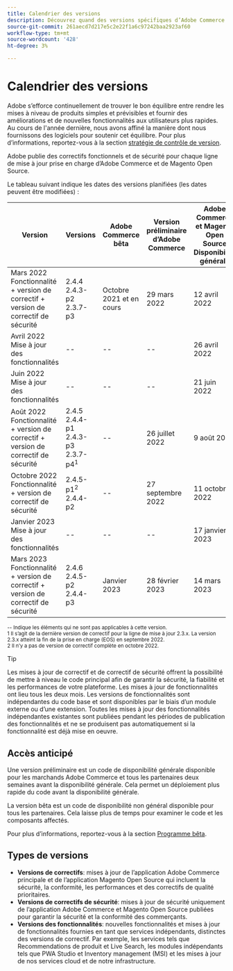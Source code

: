 ```yaml
---
title: Calendrier des versions
description: Découvrez quand des versions spécifiques d’Adobe Commerce sont planifiées pour la version bêta, la version préliminaire et la disponibilité générale.
source-git-commit: 261aecd7d217e5c2e22f1a6c97242baa2923af60
workflow-type: tm+mt
source-wordcount: '428'
ht-degree: 3%

---
```



# Calendrier des versions

Adobe s’efforce continuellement de trouver le bon équilibre entre rendre les mises à niveau de produits simples et prévisibles et fournir des améliorations et de nouvelles fonctionnalités aux utilisateurs plus rapides. Au cours de l&#39;année dernière, nous avons affiné la manière dont nous fournissons des logiciels pour soutenir cet équilibre. Pour plus d’informations, reportez-vous à la section [stratégie de contrôle de version](versioning-policy.md).

Adobe publie des correctifs fonctionnels et de sécurité pour chaque ligne de mise à jour prise en charge d’Adobe Commerce et de Magento Open Source.

Le tableau suivant indique les dates des versions planifiées (les dates peuvent être modifiées) :

| Version | Versions | Adobe Commerce bêta | Version préliminaire d’Adobe Commerce | Adobe Commerce et Magento Open Source<br>Disponibilité générale |
|-----------------------------------------------------------------|-------------------------------------------------------|---------------------------|----------------------------------|---------------------------------------------------------------------|
| Mars 2022<br>Fonctionnalité + version de correctif + version de correctif de sécurité | 2.4.4<br>2.4.3-p2<br>2.3.7-p3 | Octobre 2021 et en cours | 29 mars 2022 | 12 avril 2022 |
| Avril 2022<br>Mise à jour des fonctionnalités | \-\- | \-\- | \-\- | 26 avril 2022 |
| Juin 2022<br>Mise à jour des fonctionnalités | \-\- | \-\- | \-\- | 21 juin 2022 |
| Août 2022<br>Fonctionnalité + version de correctif + version de correctif de sécurité | 2.4.5<br>2.4.4-p1<br>2.4.3-p3<br>2.3.7-p4<sup>1</sup> | \-\- | 26 juillet 2022 | 9 août 2022 |
| Octobre 2022<br>Fonctionnalité + version de correctif de sécurité | 2.4.5-p1<sup>2</sup><br>2.4.4-p2 | \-\- | 27 septembre 2022 | 11 octobre 2022 |
| Janvier 2023<br>Mise à jour des fonctionnalités | \-\- | \-\- | \-\- | 17 janvier 2023 |
| Mars 2023<br>Fonctionnalité + version de correctif + version de correctif de sécurité | 2.4.6<br>2.4.5-p2<br>2.4.4-p3 | Janvier 2023 | 28 février 2023 | 14 mars 2023 |

<sup>\-\- Indique les éléments qui ne sont pas applicables à cette version.</sup><br>
<sup>1 Il s’agit de la dernière version de correctif pour la ligne de mise à jour 2.3.x. La version 2.3.x atteint la fin de la prise en charge (EOS) en septembre 2022.</sup><br>
<sup>2 Il n’y a pas de version de correctif complète en octobre 2022.</sup><br>

>[!TIP]
>
>Les mises à jour de correctif et de correctif de sécurité offrent la possibilité de mettre à niveau le code principal afin de garantir la sécurité, la fiabilité et les performances de votre plateforme. Les mises à jour de fonctionnalités ont lieu tous les deux mois. Les versions de fonctionnalités sont indépendantes du code base et sont disponibles par le biais d’un module externe ou d’une extension. Toutes les mises à jour des fonctionnalités indépendantes existantes sont publiées pendant les périodes de publication des fonctionnalités et ne se produisent pas automatiquement si la fonctionnalité est déjà mise en oeuvre.

## Accès anticipé

Une version préliminaire est un code de disponibilité générale disponible pour les marchands Adobe Commerce et tous les partenaires deux semaines avant la disponibilité générale. Cela permet un déploiement plus rapide du code avant la disponibilité générale.

La version bêta est un code de disponibilité non général disponible pour tous les partenaires. Cela laisse plus de temps pour examiner le code et les composants affectés.

Pour plus d’informations, reportez-vous à la section [Programme bêta](beta-program.md).

## Types de versions

- **Versions de correctifs**: mises à jour de l’application Adobe Commerce principale et de l’application Magento Open Source qui incluent la sécurité, la conformité, les performances et des correctifs de qualité prioritaires.
- **Versions de correctifs de sécurité**: mises à jour de sécurité uniquement de l’application Adobe Commerce et Magento Open Source publiées pour garantir la sécurité et la conformité des commerçants.
- **Versions des fonctionnalités**: nouvelles fonctionnalités et mises à jour de fonctionnalités fournies en tant que services indépendants, distinctes des versions de correctif. Par exemple, les services tels que Recommendations de produit et Live Search, les modules indépendants tels que PWA Studio et Inventory management (MSI) et les mises à jour de nos services cloud et de notre infrastructure.
